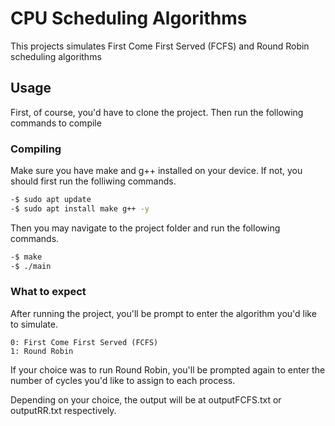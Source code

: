 # CPU Scheduling Algorithms

This projects simulates First Come First Served (FCFS) and Round Robin scheduling algorithms

## Usage

First, of course, you'd have to clone the project.
Then run the following commands to compile

### Compiling

Make sure you have make and g++ installed on your device. If not, you should first run the folliwing commands.

```sh
-$ sudo apt update
-$ sudo apt install make g++ -y
```

Then you may navigate to the project folder and run the following commands.

```sh
-$ make
-$ ./main
```

### What to expect

After running the project, you'll be prompt to enter the algorithm you'd like to simulate.

```
0: First Come First Served (FCFS)
1: Round Robin
```

If your choice was to run Round Robin, you'll be prompted again to enter the number of cycles you'd like to assign to each process.

Depending on your choice, the output will be at outputFCFS.txt or outputRR.txt respectively.
